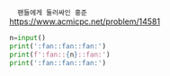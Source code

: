 `   팬들에게 둘러싸인 홍준   ` <br>
https://www.acmicpc.net/problem/14581 <br>
```python
n=input()
print(':fan::fan::fan:')
print(f':fan::{n}::fan:')
print(':fan::fan::fan:')
```
